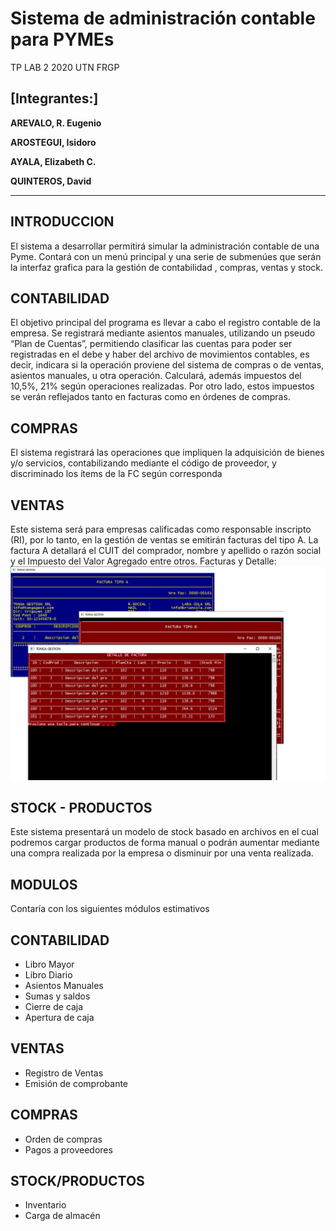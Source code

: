 # Sistema de administración contable para PYMEs
TP LAB 2 2020 UTN FRGP

**[Integrantes:]**
------------------------------
**AREVALO, R. Eugenio**

**AROSTEGUI, Isidoro**

**AYALA, Elizabeth C.**

**QUINTEROS, David**

------------------------------

INTRODUCCION
------------
El sistema a desarrollar permitirá simular la administración contable de una Pyme.
Contará con un menú principal y una serie de submenúes que serán la interfaz grafica
para la gestión de contabilidad , compras, ventas y stock.

CONTABILIDAD
------------
El objetivo principal del programa es llevar a cabo el registro contable de la empresa.
Se registrará mediante asientos manuales, utilizando un pseudo “Plan de Cuentas”,
permitiendo clasificar las cuentas para poder ser registradas en el debe y haber del
archivo de movimientos contables, es decir, indicara si la operación proviene del
sistema de compras o de ventas, asientos manuales, u otra operación. Calculará,
además impuestos del 10,5%, 21% según operaciones realizadas. Por otro lado, estos
impuestos se verán reflejados tanto en facturas como en órdenes de compras.

COMPRAS
------------
El sistema registrará las operaciones que impliquen la adquisición de bienes y/o
servicios, contabilizando mediante el código de proveedor, y discriminado los ítems de
la FC según corresponda

VENTAS
------------
Este sistema será para empresas calificadas como responsable inscripto (RI), por lo
tanto, en la gestión de ventas se emitirán facturas del tipo A. La factura A detallará el
CUIT del comprador, nombre y apellido o razón social y el Impuesto del Valor Agregado
entre otros.
Facturas y Detalle:
!["Facturas y Detalle"](https://github.com/reugenioarevalo/proyecto_gestion/blob/master/detalleweb.png?raw=trueg "Detalle de facturas y facturas")


STOCK - PRODUCTOS
------------
Este sistema presentará un modelo de stock basado en archivos en el cual podremos
cargar productos de forma manual o podrán aumentar mediante una compra realizada
por la empresa o disminuir por una venta realizada.

MODULOS
------------
Contaría con los siguientes módulos estimativos

CONTABILIDAD
------------
- Libro Mayor
- Libro Diario
- Asientos Manuales
- Sumas y saldos
- Cierre de caja
- Apertura de caja


VENTAS
------------
- Registro de Ventas
- Emisión de comprobante


COMPRAS
------------
- Orden de compras
- Pagos a proveedores


STOCK/PRODUCTOS
------------
- Inventario
- Carga de almacén



